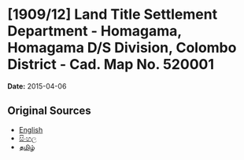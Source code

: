 # [1909/12] Land Title Settlement Department - Homagama, Homagama D/S Division, Colombo District - Cad. Map No. 520001

**Date:** 2015-04-06

## Original Sources

- [English](https://documents.gov.lk/view/extra-gazettes/2015/4/1909-12_E.pdf)
- [සිංහල](https://documents.gov.lk/view/extra-gazettes/2015/4/1909-12_S.pdf)
- [தமிழ்](https://documents.gov.lk/view/extra-gazettes/2015/4/1909-12_T.pdf)
